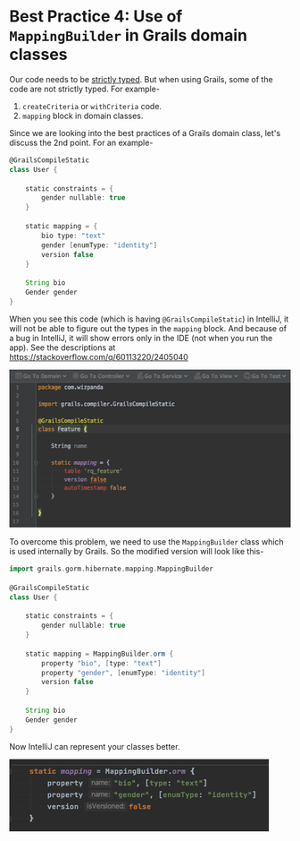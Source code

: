 # Best Practice 4: Use of `MappingBuilder` in Grails domain classes

Our code needs to be [strictly typed](https://en.wikipedia.org/wiki/Strong_and_weak_typing). But when using Grails, some of the code are
 not strictly typed. For example-
 
1. `createCriteria` or `withCriteria` code.
2. `mapping` block in domain classes.

Since we are looking into the best practices of a Grails domain class, let's discuss the 2nd point. For an example-

```groovy
@GrailsCompileStatic
class User {

    static constraints = {
        gender nullable: true
    }

    static mapping = {
        bio type: "text"
        gender [enumType: "identity"]
        version false
    }

    String bio
    Gender gender
}
```

When you see this code (which is having `@GrailsCompileStatic`) in IntelliJ, it will not be able to figure out the types in the `mapping`
block. And because of a bug in IntelliJ, it will show errors only in the IDE (not when you run the app). See the descriptions at 
https://stackoverflow.com/q/60113220/2405040

![Bug Screenshot](../../assets/images/grails/domain/intellij-bug-domain-mapping.png)

To overcome this problem, we need to use the `MappingBuilder` class which is used internally by Grails. So the modified version will look
 like this-

```groovy
import grails.gorm.hibernate.mapping.MappingBuilder

@GrailsCompileStatic
class User {

    static constraints = {
        gender nullable: true
    }

    static mapping = MappingBuilder.orm {
        property "bio", [type: "text"]
        property "gender", [enumType: "identity"]
        version false
    }

    String bio
    Gender gender
}
```

Now IntelliJ can represent your classes better.

![Bug Solved](../../assets/images/grails/domain/use-of-mapping-builder-in-domain.png)
